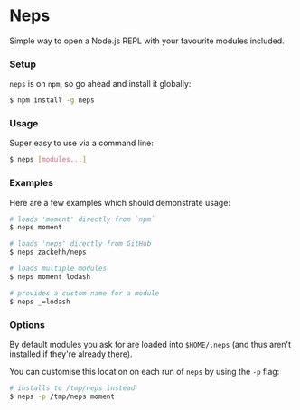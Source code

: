Neps
====

Simple way to open a Node.js REPL with your favourite modules included.

### Setup

`neps` is on `npm`, so go ahead and install it globally:

```bash
$ npm install -g neps
```

### Usage

Super easy to use via a command line:

```bash
$ neps [modules...]
```

### Examples

Here are a few examples which should demonstrate usage:

```bash
# loads 'moment' directly from `npm`
$ neps moment

# loads 'neps' directly from GitHub
$ neps zackehh/neps

# loads multiple modules
$ neps moment lodash

# provides a custom name for a module
$ neps _=lodash
```

### Options

By default modules you ask for are loaded into `$HOME/.neps` (and thus aren't installed if they're already there).

You can customise this location on each run of `neps` by using the `-p` flag:

```bash
# installs to /tmp/neps instead
$ neps -p /tmp/neps moment
```
